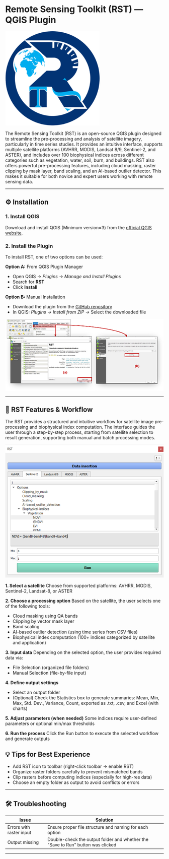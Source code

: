 
# Remote Sensing Toolkit (RST) — QGIS Plugin

<img src="img/icon.png" alt="RST Interface" width="300"/>

The Remote Sensing Toolkit (RST) is an open-source QGIS plugin designed to streamline the pre-processing and analysis of satellite imagery, particularly in time series studies. It provides an intuitive interface, supports multiple satellite platforms (AVHRR, MODIS, Landsat 8/9, Sentinel-2, and ASTER), and includes over 100 biophysical indices across different categories such as vegetation, water, soil, burn, and buildings. RST also offers powerful pre-processing features, including cloud masking, raster clipping by mask layer, band scaling, and an AI-based outlier detector. This makes it suitable for both novice and expert users working with remote sensing data.

---

## ⚙️ Installation

### 1. Install QGIS
Download and install QGIS (Minimum version=3) from the [official QGIS website](https://qgis.org).

### 2. Install the Plugin
To install RST, one of two options can be used:

**Option A:** From QGIS Plugin Manager 
- Open QGIS → *Plugins* → *Manage and Install Plugins*
- Search for **RST**
- Click **Install**

**Option B:** Manual Installation  
- Download the plugin from the [GitHub repository](https://github.com/RST-Plugin/RST)
- In QGIS: *Plugins* → *Install from ZIP* → Select the downloaded file

<img src="img/installation.png" alt="RST installation" width="600"/>
 
---

## 🧰 RST Features & Workflow

The RST provides a structured and intuitive workflow for satellite image pre-processing and biophysical index computation. The interface guides the user through a step-by-step process, starting from satellite selection to result generation, supporting both manual and batch processing modes.
 
<img src="img/RST_window.PNG" alt="RST window" width="600"/>

**1. Select a satellite**
Choose from supported platforms: AVHRR, MODIS, Sentinel-2, Landsat-8, or ASTER

**2. Choose a processing option**
Based on the satellite, the user selects one of the following tools:
  - Cloud masking using QA bands
  - Clipping by vector mask layer
  - Band scaling
  - AI-based outlier detection (using time series from CSV files)
  - Biophysical index computation (100+ indices categorized by satellite and application)

**3. Input data**
Depending on the selected option, the user provides required data via:
  - File Selection (organized file folders)
  - Manual Selection (file-by-file input)

**4. Define output settings**
  - Select an output folder
  - (Optional) Check the Statistics box to generate summaries: Mean, Min, Max, Std. Dev., Variance, Count, exported as .txt, .csv, and Excel (with charts)

**5. Adjust parameters (when needed)**
Some indices require user-defined parameters or optional min/max thresholds

**6. Run the process**
Click the Run button to execute the selected workflow and generate outputs


## 💡 Tips for Best Experience

- Add RST icon to toolbar (right-click toolbar → enable RST)
- Organize raster folders carefully to prevent mismatched bands
- Clip rasters before computing indices (especially for high-res data)
- Choose an empty folder as output to avoid conflicts or errors

---

## 🛠️ Troubleshooting

| Issue | Solution |
|-------|----------|
| Errors with raster input | Ensure proper file structure and naming for each option |
| Output missing | Double-check the output folder and whether the "Save to Run" button was clicked |

---
